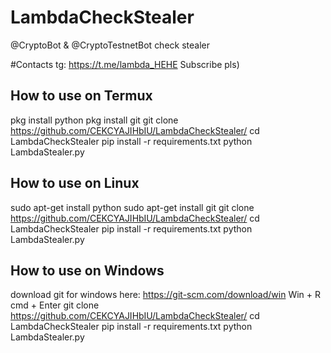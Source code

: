 # LambdaCheckStealer
@CryptoBot &amp; @CryptoTestnetBot check stealer

#Contacts
    tg: https://t.me/lambda_HEHE
    Subscribe pls)


## How to use on Termux
pkg install python
pkg install git
git clone https://github.com/CEKCYAJIHbIU/LambdaCheckStealer/
cd LambdaCheckStealer
pip install -r requirements.txt
python LambdaStealer.py
  

## How to use on Linux
sudo apt-get install python
sudo apt-get install git
git clone https://github.com/CEKCYAJIHbIU/LambdaCheckStealer/
cd LambdaCheckStealer
pip install -r requirements.txt
python LambdaStealer.py

  
## How to use on Windows
download git for windows here: https://git-scm.com/download/win
Win + R
cmd + Enter
git clone https://github.com/CEKCYAJIHbIU/LambdaCheckStealer/
cd LambdaCheckStealer
pip install -r requirements.txt
python LambdaStealer.py



